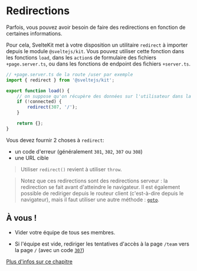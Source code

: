 # Redirections

Parfois, vous pouvez avoir besoin de faire des redirections en fonction de certaines informations.

Pour cela, SvelteKit met à votre disposition un utilitaire `redirect` à importer depuis le module `@sveltejs/kit`. Vous pouvez utiliser cette fonction dans les fonctions `load`, dans les `action`s de formulaire des fichiers `+page.server.ts`, ou dans les fonctions de endpoint des fichiers `+server.ts`.

```ts
// +page.server.ts de la route /user par exemple
import { redirect } from '@sveltejs/kit';

export function load() {
	// on suppose qu'on récupère des données sur l'utilisateur dans la variable `connected`
	if (!connected) {
		redirect(307, '/');
	}

	return {};
}
```

Vous devez fournir 2 choses à `redirect`:

- un code d'erreur (généralement `301`, `302`, `307` ou `308`)
- une URL cible

> Utiliser `redirect()` revient à utiliser `throw`.

> Notez que ces redirections sont des redirections serveur : la redirection se fait avant d'atteindre le navigateur. Il est également possible de rediriger depuis le routeur client (c'est-à-dire depuis le navigateur), mais il faut utiliser une autre méthode : [`goto`](https://kit.svelte.dev/docs/modules#$app-navigation-goto).

## À vous !

<section class='task'>

- Vider votre équipe de tous ses membres.

- Si l'équipe est vide, rediriger les tentatives d'accès à la page `/team` vers la page `/` (avec un code [`307`](https://developer.mozilla.org/fr/docs/Web/HTTP/Status/307))

</section>

[Plus d'infos sur ce chapitre](https://kit.svelte.dev/docs/load#redirects)
